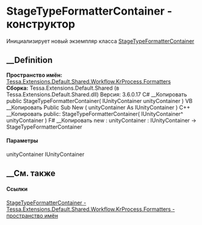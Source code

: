 # StageTypeFormatterContainer - конструктор
Инициализирует новый экземпляр класса
[StageTypeFormatterContainer](T_Tessa_Extensions_Default_Shared_Workflow_KrProcess_Formatters_StageTypeFormatterContainer.htm)
##  __Definition
 **Пространство имён:**
[Tessa.Extensions.Default.Shared.Workflow.KrProcess.Formatters](N_Tessa_Extensions_Default_Shared_Workflow_KrProcess_Formatters.htm)  
 **Сборка:** Tessa.Extensions.Default.Shared (в
Tessa.Extensions.Default.Shared.dll) Версия: 3.6.0.17
C# __Копировать
     public StageTypeFormatterContainer(
    	IUnityContainer unityContainer
    )
VB __Копировать
     Public Sub New ( 
    	unityContainer As IUnityContainer
    )
C++ __Копировать
     public:
    StageTypeFormatterContainer(
    	IUnityContainer^ unityContainer
    )
F# __Копировать
     new : 
            unityContainer : IUnityContainer -> StageTypeFormatterContainer
#### Параметры
unityContainer IUnityContainer
## __См. также
#### Ссылки
[StageTypeFormatterContainer -
](T_Tessa_Extensions_Default_Shared_Workflow_KrProcess_Formatters_StageTypeFormatterContainer.htm)
[Tessa.Extensions.Default.Shared.Workflow.KrProcess.Formatters - пространство
имён](N_Tessa_Extensions_Default_Shared_Workflow_KrProcess_Formatters.htm)
